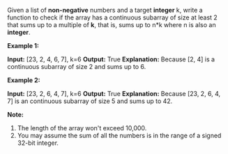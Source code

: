 
Given a list of  **non-negative**  numbers and a target  **integer**  k, write a function to check if the array has a continuous subarray of size at least 2 that sums up to a multiple of  **k**, that is, sums up to n*k where n is also an  **integer**.

**Example 1:**

**Input:** [23, 2, 4, 6, 7],  k=6
**Output:** True
**Explanation:** Because [2, 4] is a continuous subarray of size 2 and sums up to 6.

**Example 2:**

**Input:** [23, 2, 6, 4, 7],  k=6
**Output:** True
**Explanation:** Because [23, 2, 6, 4, 7] is an continuous subarray of size 5 and sums up to 42.

**Note:**

1.  The length of the array won't exceed 10,000.
2.  You may assume the sum of all the numbers is in the range of a signed 32-bit integer.
